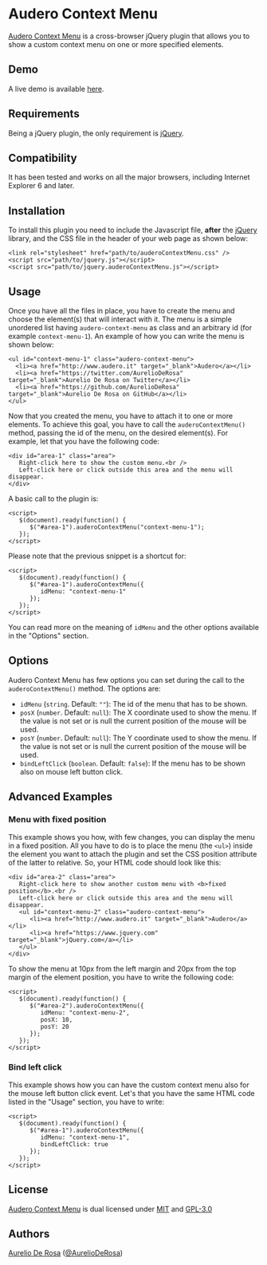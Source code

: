 # Audero Context Menu #
[Audero Context Menu](https://github.com/AurelioDeRosa/Audero-Context-Menu) is a cross-browser jQuery plugin that allows you to show a custom context menu on one or more specified elements.

## Demo ##
A live demo is available [here](http://htmlpreview.github.io/?https://github.com/AurelioDeRosa/Audero-Context-Menu/blob/master/demo/index.html).

## Requirements ##
Being a jQuery plugin, the only requirement is [jQuery](http://www.jquery.com).

## Compatibility ##
It has been tested and works on all the major browsers, including Internet Explorer 6 and later.

## Installation ##
To install this plugin you need to include the Javascript file, **after** the [jQuery](http://www.jquery.com) library, and the CSS file in the header of your web page as shown below:

    <link rel="stylesheet" href="path/to/auderoContextMenu.css" />
    <script src="path/to/jquery.js"></script>
    <script src="path/to/jquery.auderoContextMenu.js"></script>

## Usage ##
Once you have all the files in place, you have to create the menu and choose the element(s) that will interact with it. The menu is a simple unordered list having `audero-context-menu` as class and an arbitrary id (for example `context-menu-1`).
An example of how you can write the menu is shown below:

    <ul id="context-menu-1" class="audero-context-menu">
      <li><a href="http://www.audero.it" target="_blank">Audero</a></li>
      <li><a href="https://twitter.com/AurelioDeRosa" target="_blank">Aurelio De Rosa on Twitter</a></li>
      <li><a href="https://github.com/AurelioDeRosa" target="_blank">Aurelio De Rosa on GitHub</a></li>
    </ul>

Now that you created the menu, you have to attach it to one or more elements. To achieve this goal, you have to call the `auderoContextMenu()` method, passing the id of the menu, on the desired element(s).
For example, let that you have the following code:

    <div id="area-1" class="area">
       Right-click here to show the custom menu.<br />
       Left-click here or click outside this area and the menu will disappear.
    </div>

A basic call to the plugin is:

    <script>
       $(document).ready(function() {
          $("#area-1").auderoContextMenu("context-menu-1");
       });
    </script>

Please note that the previous snippet is a shortcut for:

    <script>
       $(document).ready(function() {
          $("#area-1").auderoContextMenu({
             idMenu: "context-menu-1"
          });
       });
    </script>

You can read more on the meaning of `idMenu` and the other options available in the "Options" section.

## Options ##
Audero Context Menu has few options you can set during the call to the `auderoContextMenu()` method. The options are:

* `idMenu` (`string`. Default: `""`): The id of the menu that has to be shown.
* `posX` (`number`. Default: `null`): The X coordinate used to show the menu. If the value is not set or is null the current position of the mouse will be used.
* `posY` (`number`. Default: `null`): The Y coordinate used to show the menu. If the value is not set or is null the current position of the mouse will be used.
* `bindLeftClick` (`boolean`. Default: `false`): If the menu has to be shown also on mouse left button click.

## Advanced Examples ##
### Menu with fixed position ###
This example shows you how, with few changes, you can display the menu in a fixed position. All you have to do is to place the menu (the `<ul>`) inside the element you want to attach the plugin and set the CSS position attribute of the latter to relative.
So, your HTML code should look like this:

    <div id="area-2" class="area">
       Right-click here to show another custom menu with <b>fixed position</b>.<br />
       Left-click here or click outside this area and the menu will disappear.
       <ul id="context-menu-2" class="audero-context-menu">
          <li><a href="http://www.audero.it" target="_blank">Audero</a></li>
          <li><a href="https://www.jquery.com" target="_blank">jQuery.com</a></li>
       </ul>
    </div>

To show the menu at 10px from the left margin and 20px from the top margin of the element position, you have to write the following code:

    <script>
       $(document).ready(function() {
          $("#area-2").auderoContextMenu({
             idMenu: "context-menu-2",
             posX: 10,
             posY: 20
          });
       });
    </script>

### Bind left click ###
This example shows how you can have the custom context menu also for the mouse left button click event. Let's that you have the same HTML code listed in the "Usage" section, you have to write:

    <script>
       $(document).ready(function() {
          $("#area-1").auderoContextMenu({
             idMenu: "context-menu-1",
             bindLeftClick: true
          });
       });
    </script>

## License ##
[Audero Context Menu](https://github.com/AurelioDeRosa/Audero-Context-Menu) is dual licensed under [MIT](http://www.opensource.org/licenses/MIT) and [GPL-3.0](http://opensource.org/licenses/GPL-3.0)

## Authors ##
[Aurelio De Rosa](http://www.audero.it) ([@AurelioDeRosa](https://twitter.com/AurelioDeRosa))